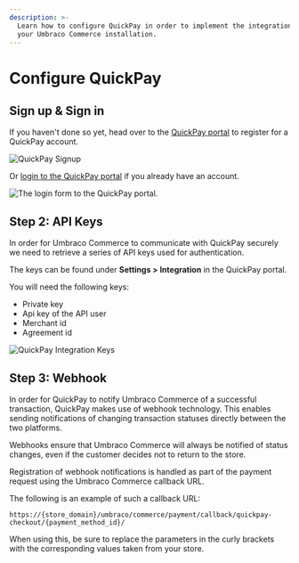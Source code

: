 ```yaml
---
description: >-
  Learn how to configure QuickPay in order to implement the integration with
  your Umbraco Commerce installation.
---
```


# Configure QuickPay

## Sign up & Sign in

If you haven't done so yet, head over to the [QuickPay portal](https://manage.quickpay.net/create-user) to register for a QuickPay account.

![QuickPay Signup](../media/quickpay/quickpay\_signup.png)

Or [login to the QuickPay portal](https://manage.quickpay.net/) if you already have an account.

![The login form to the QuickPay portal.](../media/quickpay/quickpay\_signin.png)

## Step 2: API Keys

In order for Umbraco Commerce to communicate with QuickPay securely we need to retrieve a series of API keys used for authentication.

The keys can be found under **Settings > Integration** in the QuickPay portal.

You will need the following keys:

- Private key
- Api key of the API user
- Merchant id
- Agreement id

![QuickPay Integration Keys](../media/quickpay/quickpay\_portal.png)

## Step 3: Webhook

In order for QuickPay to notify Umbraco Commerce of a successful transaction, QuickPay makes use of webhook technology. This enables sending notifications of changing transaction statuses directly between the two platforms.

Webhooks ensure that Umbraco Commerce will always be notified of status changes, even if the customer decides not to return to the store.

Registration of webhook notifications is handled as part of the payment request using the Umbraco Commerce callback URL.

The following is an example of such a callback URL:

```
https://{store_domain}/umbraco/commerce/payment/callback/quickpay-checkout/{payment_method_id}/
```

When using this, be sure to replace the parameters in the curly brackets with the corresponding values taken from your store.
